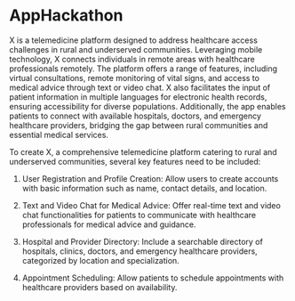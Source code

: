 # AppHackathon

X is a telemedicine platform designed to address healthcare access challenges in rural and
underserved communities. Leveraging mobile technology, X connects individuals in remote areas
with healthcare professionals remotely. The platform offers a range of features, including virtual
consultations, remote monitoring of vital signs, and access to medical advice through text or video chat.
X also facilitates the input of patient information in multiple languages for electronic health
records, ensuring accessibility for diverse populations. Additionally, the app enables patients to connect
with available hospitals, doctors, and emergency healthcare providers, bridging the gap between rural
communities and essential medical services.


To create X, a comprehensive telemedicine platform catering to rural and
underserved communities, several key features need to be included:

1. User Registration and Profile Creation: Allow users to create accounts with basic information
such as name, contact details, and location.

2. Text and Video Chat for Medical Advice: Offer real-time text and video chat functionalities for
patients to communicate with healthcare professionals for medical advice and guidance.

3. Hospital and Provider Directory: Include a searchable directory of hospitals, clinics, doctors, and
emergency healthcare providers, categorized by location and specialization.
4. Appointment Scheduling: Allow patients to schedule appointments with healthcare providers
based on availability.
